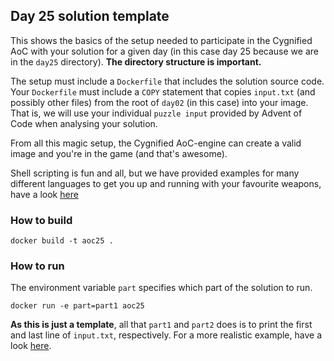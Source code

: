 ## Day 25 solution template

This shows the basics of the setup needed to participate in the Cygnified AoC with your solution for a given day (in this case day 25 because we are in the `day25` directory). **The directory structure is important.**

The setup must include a `Dockerfile` that includes the solution source code. Your `Dockerfile` must include a `COPY` statement that copies `input.txt` (and possibly other files) from the root of `day02` (in this case) into your image. That is, we will use your individual `puzzle input` provided by Advent of Code when analysing your solution.

From all this magic setup, the Cygnified AoC-engine can create a valid image and you're in the game (and that's awesome).

Shell scripting is fun and all, but we have provided examples for many different languages to get you up and running with your favourite weapons, have a look [here](../examples)

### How to build
`docker build -t aoc25 .`

### How to run
The environment variable `part` specifies which part of the solution to run.

`docker run -e part=part1 aoc25`

**As this is just a template**, all that `part1` and `part2` does is to print the first and last line of `input.txt`, respectively. For a more realistic example, have a look [here](../examples).
